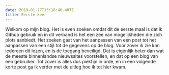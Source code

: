 ```yaml
---
date: 2019-01-27T15:18:40.407Z
title: Eerste keer
---
```

Welkom op mijn blog. Het is even zoeken omdat dit de eerste maal is dat ik Github gebruik en in dit verband is het een zee van mogelijkheden die zich plots aanbiedt. 
Het zoeken gaat van het aanpassen van een post tot het aanpassen van een stijl tot de gegevens op de blog. Voor zover ik zie kan iedereen dit lezen, en is de toegang beveiligd. Dat is eigenlijk beter dan wat de meeste binnenlandse nieuwssites voorstellen, en dat op een blog van een gebruiker.
Tot zover is alles dus piekfijn in orde, en in een volgende korte post ga ik verder met de uitleg hoe ik tot hier kwam.
